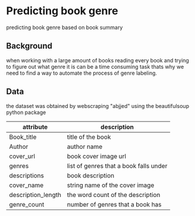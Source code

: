 # Predicting book genre

predicting book genre based on book summary


## Background

when working with a large amount of books reading every book and trying to figure out what genre it is can be a time consuming task thats why we need to find a way to automate the process of genre labeling. 

## Data

the dataset was obtained by webscraping "abjjed" using the beautifulsoup python package



| attribute          | description                            |
|--------------------|----------------------------------------|
| Book_title         | title of the book                      |
| Author             | author name                            |
| cover_url          | book cover image url                   |
| genres             | list of genres that a book falls under |
| descriptions       | book description                       |
| cover_name         | string name of the cover image         |
| description_length | the word count of the description      |
| genre_count        | number of genres that a book has       |
